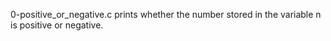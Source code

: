 0-positive_or_negative.c prints whether the number stored in the variable n is positive or negative.
